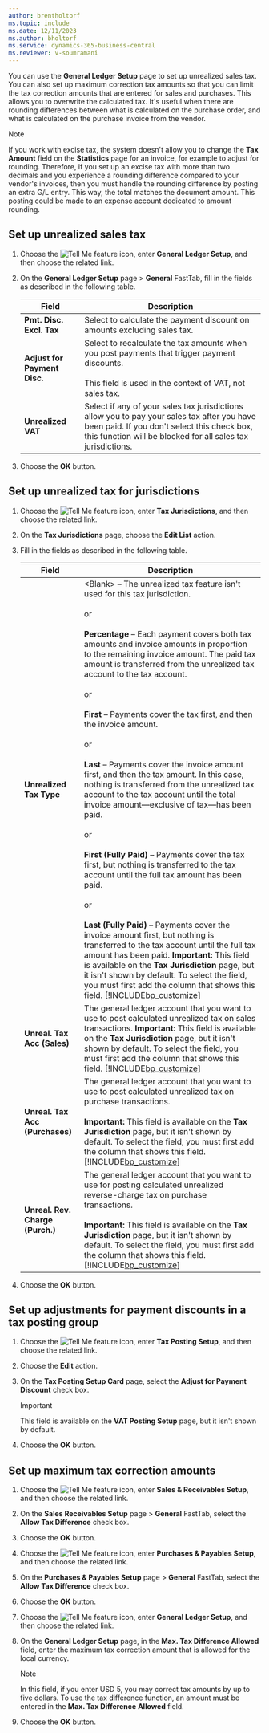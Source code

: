 ```yaml
---
author: brentholtorf
ms.topic: include
ms.date: 12/11/2023
ms.author: bholtorf
ms.service: dynamics-365-business-central
ms.reviewer: v-soumramani
---
```


You can use the **General Ledger Setup** page to set up unrealized sales tax. You can also set up maximum correction tax amounts so that you can limit the tax correction amounts that are entered for sales and purchases. This allows you to overwrite the calculated tax. It's useful when there are rounding differences between what is calculated on the purchase order, and what is calculated on the purchase invoice from the vendor.

> [!NOTE]
> If you work with excise tax, the system doesn't allow you to change the **Tax Amount** field on the **Statistics** page for an invoice, for example to adjust for rounding. Therefore, if you set up an excise tax with more than two decimals and you experience a rounding difference compared to your vendor's invoices, then you must handle the rounding difference by posting an extra G/L entry. This way, the total matches the document amount. This posting could be made to an expense account dedicated to amount rounding.

## Set up unrealized sales tax  

1. Choose the ![Tell Me feature](../../../media/ui-search/search_small.png "Tell me what you want to do") icon, enter **General Ledger Setup**, and then choose the related link.  
1. On the **General Ledger Setup** page > **General** FastTab, fill in the fields as described in the following table.  

    |Field|Description|  
    |---------------------------------|---------------------------------------|  
    |**Pmt. Disc. Excl. Tax**|Select to calculate the payment discount on amounts excluding sales tax.|  
    |**Adjust for Payment Disc.**|Select to recalculate the tax amounts when you post payments that trigger payment discounts.<br/><br/> This field is used in the context of VAT, not sales tax.|
    |**Unrealized VAT**|Select if any of your sales tax jurisdictions allow you to pay your sales tax after you have been paid. If you don't select this check box, this function will be blocked for all sales tax jurisdictions.| 
1. Choose the **OK** button.  

## Set up unrealized tax for jurisdictions
  
1. Choose the ![Tell Me feature](../../../media/ui-search/search_small.png "Tell me what you want to do") icon, enter **Tax Jurisdictions**, and then choose the related link.  
1. On the **Tax Jurisdictions** page, choose the **Edit List** action.  
1. Fill in the fields as described in the following table.  

    |Field|Description|  
    |---------------------------------|---------------------------------------|  
    |**Unrealized Tax Type**|\<Blank\> – The unrealized tax feature isn't used for this tax jurisdiction.<br/><br/> or<br/><br/> **Percentage** – Each payment covers both tax amounts and invoice amounts in proportion to the remaining invoice amount. The paid tax amount is transferred from the unrealized tax account to the tax account.<br /><br/> or <br/><br/> **First** – Payments cover the tax first, and then the invoice amount.<br/><br/> or<br/><br/> **Last** – Payments cover the invoice amount first, and then the tax amount. In this case, nothing is transferred from the unrealized tax account to the tax account until the total invoice amount—exclusive of tax—has been paid.<br/><br/> or<br/><br/> **First (Fully Paid)** – Payments cover the tax first, but nothing is transferred to the tax account until the full tax amount has been paid.<br/><br/> or<br/><br/> **Last (Fully Paid)** – Payments cover the invoice amount first, but nothing is transferred to the tax account until the full tax amount has been paid. **Important:** This field is available on the **Tax Jurisdiction** page, but it isn't shown by default. To select the field, you must first add the column that shows this field. [!INCLUDE[bp_customize](../../../includes/bp_customize_md.md)]|  
    |**Unreal. Tax Acc (Sales)**|The general ledger account that you want to use to post calculated unrealized tax on sales transactions. **Important:**  This field is available on the **Tax Jurisdiction** page, but it isn't shown by default. To select the field, you must first add the column that shows this field. [!INCLUDE[bp_customize](../../../includes/bp_customize_md.md)]|  
    |**Unreal. Tax Acc (Purchases)**|The general ledger account that you want to use to post calculated unrealized tax on purchase transactions. <br></br>**Important:**  This field is available on the **Tax Jurisdiction** page, but it isn't shown by default. To select the field, you must first add the column that shows this field. [!INCLUDE[bp_customize](../../../includes/bp_customize_md.md)]|  
    |**Unreal. Rev. Charge (Purch.)**|The general ledger account that you want to use for posting calculated unrealized reverse-charge tax on purchase transactions. <br></br> **Important:**  This field is available on the **Tax Jurisdiction** page, but it isn't shown by default. To select the field, you must first add the column that shows this field. [!INCLUDE[bp_customize](../../../includes/bp_customize_md.md)]|  
1. Choose the **OK** button.  

## Set up adjustments for payment discounts in a tax posting group

1. Choose the ![Tell Me feature](../../../media/ui-search/search_small.png "Tell me what you want to do") icon, enter **Tax Posting Setup**, and then choose the related link.  
1. Choose the **Edit** action.  
1. On the **Tax Posting Setup Card** page, select the **Adjust for Payment Discount** check box.  

    > [!IMPORTANT]  
    > This field is available on the **VAT Posting Setup** page, but it isn't shown by default.
1. Choose the **OK** button.  

## Set up maximum tax correction amounts

1. Choose the ![Tell Me feature](../../../media/ui-search/search_small.png "Tell me what you want to do") icon, enter **Sales & Receivables Setup**, and then choose the related link.  
1. On the **Sales Receivables Setup** page > **General** FastTab, select the **Allow Tax Difference** check box.  
1. Choose the **OK** button.  
1. Choose the ![Tell Me feature](../../../media/ui-search/search_small.png "Tell me what you want to do") icon, enter **Purchases & Payables Setup**, and then choose the related link.  
1. On the **Purchases & Payables Setup** page > **General** FastTab, select the **Allow Tax Difference** check box.  
1. Choose the **OK** button.  
1. Choose the ![Tell Me feature](../../../media/ui-search/search_small.png "Tell me what you want to do") icon, enter **General Ledger Setup**, and then choose the related link.  
1. On the **General Ledger Setup** page, in the **Max. Tax Difference Allowed** field, enter the maximum tax correction amount that is allowed for the local currency.  

    > [!NOTE]  
    > In this field, if you enter USD 5, you may correct tax amounts by up to five dollars. To use the tax difference function, an amount must be entered in the **Max. Tax Difference Allowed** field.  
1. Choose the **OK** button.
